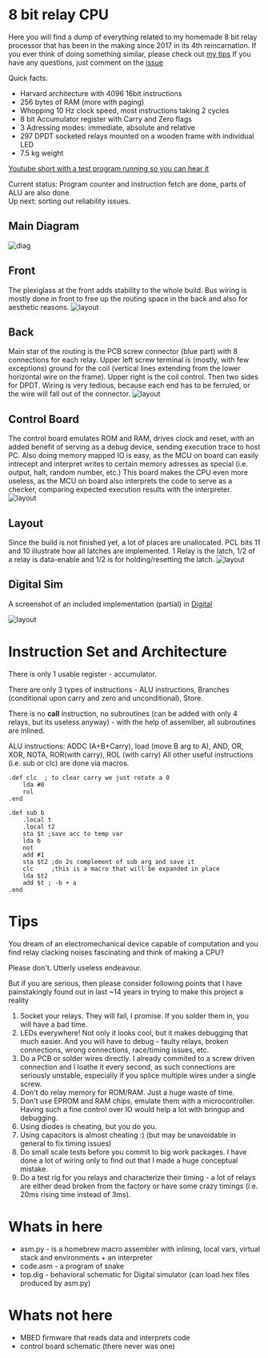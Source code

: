 # 8 bit relay CPU 
Here you will find a dump of everything related to my homemade 8 bit relay processor that has been in the making since 2017 in its 4th reincarnation.
If you ever think of doing something similar, please check out [my tips](#Tips) 
If you have any questions, just comment on the [issue](https://github.com/artemonster/relay-cpu/issues/1)


Quick facts: 
* Harvard architecture with 4096 16bit instructions
* 256 bytes of RAM (more with paging)
* Whopping 10 Hz clock speed, most instructions taking 2 cycles
* 8 bit Accumulator register with Carry and Zero flags
* 3 Adressing modes: immediate, absolute and relative
* 297 DPDT socketed relays mounted on a wooden frame with individual LED
* 7.5 kg weight

[Youtube short with a test program running so you can hear it](https://youtube.com/shorts/OLjjTxIbFqM?si=LqGwUwT4EK45KLl0)

Current status: Program counter and instruction fetch are done, parts of ALU are also done.  
Up next: sorting out reliability issues.  

## Main Diagram
![diag](images/diag.png)
## Front 
The plexiglass at the front adds stability to the whole build. Bus wiring is mostly done in front to free up the routing space in the back and also for aesthetic reasons.
![layout](images/front.jpg)
## Back 
Main star of the routing is the PCB screw connector (blue part) with 8 connections for each relay. Upper left screw terminal is (mostly, with few exceptions) ground for the coil (vertical lines extending from the lower horizontal wire on the frame). Upper right is the coil control. Then two sides for DPDT.
Wiring is very tedious, because each end has to be ferruled, or the wire will fall out of the connector.
![layout](images/back.jpg)
## Control Board 
The control board emulates ROM and RAM, drives clock and reset, with an added benefit of serving as a debug device, sending execution trace to host PC.
Also doing memory mapped IO is easy, as the MCU on board can easily intrecept and interpret writes to certain memory adresses as special (i.e. output, halt, random number, etc.)
This board makes the CPU even more useless, as the MCU on board also interprets the code to serve as a checker, comparing expected execution results with the interpreter.
![layout](images/ctrlb.jpg)
## Layout
Since the build is not finished yet, a lot of places are unallocated. PCL bits 11 and 10 illustrate how all latches are implemented. 1 Relay is the latch, 1/2 of a relay is data-enable and 1/2 is for holding/resetting the latch.
![layout](images/layout.png)
## Digital Sim 
A screenshot of an included implementation (partial) in [Digital](https://github.com/hneemann/Digital)

![layout](images/digital.png)

# Instruction Set and Architecture
There is only 1 usable register - accumulator.   

There are only 3 types of instructions - ALU instructions, Branches (conditional upon carry and zero and unconditional), Store.   

There is no **call** instruction, no subroutines (can be added with only 4 relays, but its useless anyway) - with the help of assemlber, all subroutines are inlined.  

ALU instructions: ADDC (A+B+Carry), load (move B arg to A), AND, OR, XOR, NOTA, ROR(with carry), ROL (with carry)
All other useful instructions (i.e. sub or clc) are done via macros.

	.def clc  ; to clear carry we just rotate a 0
		lda #0
		rol
	.end

	.def sub b
		.local t
		.local t2
		sta $t ;save acc to temp var
		lda b
		not
		add #1  
 		sta $t2 ;do 2s complement of sub arg and save it
		clc     ;this is a macro that will be expanded in place
		lda $t2
		add $t ; -b + a
	.end



# Tips 
You dream of an electromechanical device capable of computation and you find relay clacking noises fascinating and think of making a CPU?  

Please don't. Utterly useless endeavour.  

But if you are serious, then please consider following points that I have painstakingly found out in last ~14 years in trying to make this project a reality

1. Socket your relays. They will fail, I promise. If you solder them in, you will have a bad time.
2. LEDs everywhere! Not only it looks cool, but it makes debugging that much easier. And you will have to debug - faulty relays, broken connections, wrong connections, race/timing issues, etc.
3. Do a PCB or solder wires directly. I already commited to a screw driven connection and I loathe it every second, as such connections are seriously unstable, especially if you splice multiple wires under a single screw.
4. Don't do relay memory for ROM/RAM. Just a huge waste of time.
5. Don't use EPROM and RAM chips, emulate them with a microcontroller. Having such a fine control over IO would help a lot with bringup and debugging.
6. Using diodes is cheating, but you do you.
7. Using capacitors is almost cheating :) (but may be unavoidable in general to fix timing issues)
8. Do small scale tests before you commit to big work packages. I have done a lot of wiring only to find out that I made a huge conceptual mistake.
9. Do a test rig for you relays and characterize their timing - a lot of relays are either dead broken from the factory or have some crazy timings (i.e. 20ms rising time instead of 3ms).

# Whats in here
* asm.py - is a homebrew macro assembler with inlining, local vars, virtual stack and environments + an interpreter
* code.asm - a program of snake
* top.dig - behavioral schematic for Digital simulator (can load hex files produced by asm.py)

# Whats not here
* MBED firmware that reads data and interprets code
* control board schematic (there never was one)

